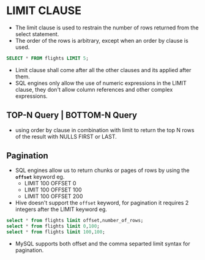 # LIMIT CLAUSE

- The limit clause is used to restrain the number of rows returned from the select statement.
- The order of the rows is arbitrary, except when an order by clause is used.

```sql
SELECT * FROM flights LIMIT 5;
```

- Limit clause shall come after all the other clauses and its applied after them.
- SQL engines only allow the use of numeric expressions in the LIMIT clause, they don't allow column references and other complex expressions.

## TOP-N Query | BOTTOM-N Query

- using order by clause in combination with limit to return the top N rows of the result with NULLS FIRST or LAST.

## Pagination

- SQL engines allow us to return chunks or pages of rows by using the **`offset`** keyword eg.
  - LIMIT 100 OFFSET 0
  - LIMIT 100 OFFSET 100
  - LIMIT 100 OFFSET 200
- Hive doesn't support the `offset` keyword, for pagination it requires 2 integers after the LIMIT keyword eg.

```sql
select * from flights limit offset,number_of_rows;
select * from flights limit 0,100;
select * from flights limit 100,100;
```

- MySQL supports both offset and the comma separted limit syntax for pagination.
